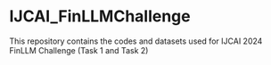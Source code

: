 # IJCAI_FinLLMChallenge
This repository contains the codes and datasets used for IJCAI 2024 FinLLM Challenge (Task 1 and Task 2)
